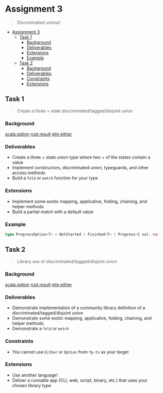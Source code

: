 # Assignment 3

> Discriminated unions!

- [Assignment 3](#assignment-3)
  - [Task 1](#task-1)
    - [Background](#background)
    - [Deliverables](#deliverables)
    - [Extensions](#extensions)
    - [Example](#example)
  - [Task 2](#task-2)
    - [Background](#background-1)
    - [Deliverables](#deliverables-1)
    - [Constraints](#constraints)
    - [Extensions](#extensions-1)

## Task 1

> Create a three + state discriminated/tagged/disjoint union

### Background

[scala option](https://www.scala-lang.org/api/2.13.6/scala/Option.html)
[rust result](https://doc.rust-lang.org/std/result/)
[elm either](https://package.elm-lang.org/packages/toastal/either/latest/Either)

### Deliverables

- Create a three + state union type where two + of the states contain a value
- Implement constructors, discriminated union, typeguards, and other access methods
- Build a `fold` or `match` function for your type

### Extensions

- Implement some exotic mapping, applicative, folding, chaining, and helper methods
- Build a partial match with a default value

### Example

```typescript
type ProgressOption<T> = NotStarted | Finished<T> | Progress<{ val: number }>;
```

## Task 2

> Library use of discriminated/tagged/disjoint union

### Background

[scala option](https://www.scala-lang.org/api/2.13.6/scala/Option.html)
[rust result](https://doc.rust-lang.org/std/result/)
[elm either](https://package.elm-lang.org/packages/toastal/either/latest/Either)

### Deliverables

- Demonstrate implementation of a community library definition of a discriminated/tagged/disjoint union
- Demonstrate some exotic mapping, applicative, folding, chaining, and helper methods
- Demonstrate a `fold` or `match`

### Constraints

- You cannot use `Either` or `Option` from `fp-ts` as your target

### Extensions

- Use another language!
- Deliver a runnable app (CLI, web, script, binary, etc.) that uses your chosen library type